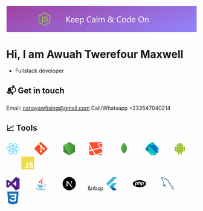 <!-- ### Hi there 👋 -->

<!-- - 🔭 I’m currently working on car service app..
- 👯 I’m looking to collaborate on large mobile and web app projects that aims to boost productivity.
- 💬 Ask me about anything technology.
- 📫 How to reach me: email nanayawfixing@gmail.com or call/whatsapp +233547040214.
- 🌍 Checkout my portfolio at https://softscraft.com/.. -->
<img src="./banner.png" alt="" srcset=""><br />

# Hi, I am Awuah Twerefour Maxwell<br/>

-  Fullstack developer<br/>

## 📬 Get in touch

<!-- -  Linkedin :[https://www.linkedin.com/in/randy-odoom-791a941b3/] -->
<!-- -  Portfolio: [https://softscraft.com/] -->
Email: nanayawfixing@gmail.com
Call/Whatsapp +233547040214

## &#x1f4c8; Tools

<img src="https://github.com/devicons/devicon/blob/master/icons/react/react-original.svg" width="35px">&nbsp;&nbsp;&nbsp;&nbsp;&nbsp;&nbsp;&nbsp;&nbsp;&nbsp;
<img src="https://github.com/devicons/devicon/blob/master/icons/git/git-original.svg" width="35px">&nbsp;&nbsp;&nbsp;&nbsp;&nbsp;&nbsp;&nbsp;&nbsp;&nbsp;
<img src="https://github.com/devicons/devicon/blob/master/icons/nodejs/nodejs-original.svg" width="35px">&nbsp;&nbsp;&nbsp;&nbsp;&nbsp;&nbsp;&nbsp;&nbsp;
<img src="https://github.com/devicons/devicon/blob/master/icons/laravel/laravel-plain.svg" width="35px">&nbsp;&nbsp;&nbsp;&nbsp;&nbsp;&nbsp;&nbsp;&nbsp;&nbsp;
<img src="https://github.com/devicons/devicon/blob/master/icons/mongodb/mongodb-original.svg" width="35px">&nbsp;&nbsp;&nbsp;&nbsp;&nbsp;&nbsp;&nbsp;&nbsp;&nbsp;
<img src="https://github.com/devicons/devicon/blob/master/icons/dart/dart-original.svg" width="35px">&nbsp;&nbsp;&nbsp;&nbsp;&nbsp;&nbsp;&nbsp;&nbsp;&nbsp;
<img src="https://github.com/devicons/devicon/blob/master/icons/android/android-original.svg" width="35px">&nbsp;&nbsp;&nbsp;&nbsp;&nbsp;&nbsp;&nbsp;&nbsp;&nbsp;
<img src="https://github.com/devicons/devicon/blob/master/icons/javascript/javascript-plain.svg" width="35px">&nbsp;&nbsp;&nbsp;&nbsp;&nbsp;&nbsp;&nbsp;&nbsp;&nbsp;
<br/>
<br/>
<img src="https://github.com/devicons/devicon/blob/master/icons/visualstudio/visualstudio-plain.svg" width="35px">&nbsp;&nbsp;&nbsp;&nbsp;&nbsp;&nbsp;&nbsp;&nbsp;&nbsp;
<img src="https://github.com/devicons/devicon/blob/master/icons/java/java-original.svg" width="35px">&nbsp;&nbsp;&nbsp;&nbsp;&nbsp;&nbsp;&nbsp;&nbsp;&nbsp;
<img src="https://github.com/devicons/devicon/blob/master/icons/nextjs/nextjs-original.svg" width="35px">&nbsp;&nbsp;&nbsp;&nbsp;&nbsp;&nbsp;&nbsp;&nbsp;&nbsp
<img src="https://github.com/devicons/devicon/blob/master/icons/flutter/flutter-original.svg" width="35px">&nbsp;&nbsp;&nbsp;&nbsp;&nbsp;&nbsp;&nbsp;&nbsp;&nbsp;
<img src="https://github.com/devicons/devicon/blob/master/icons/php/php-plain.svg" width="35px">&nbsp;&nbsp;&nbsp;&nbsp;&nbsp;&nbsp;&nbsp;&nbsp;&nbsp;
<img src="https://github.com/devicons/devicon/blob/master/icons/mysql/mysql-original.svg" width="35px">&nbsp;&nbsp;&nbsp;&nbsp;&nbsp;&nbsp;&nbsp;&nbsp;&nbsp;
<img src="https://github.com/devicons/devicon/blob/master/icons/css3/css3-plain.svg" width="35px">&nbsp;&nbsp;&nbsp;&nbsp;&nbsp;&nbsp;&nbsp;&nbsp;&nbsp;
<br/>

<!-- ## &#x1f4c8; My GitHub Stats -->

<!-- 
<img align="left" height='200px' src="https://github-readme-stats.vercel.app/api?username=MaxSe7en&show_icons=true&include_all_commits=true&theme=dracula&count_private=true" />
<br/>
<img style="margin-bottom:20px;" src="https://github-readme-streak-stats.herokuapp.com/?user=MaxSe7en&theme=dracula" />
<br/>
  <img align="left" src="https://github-readme-stats.vercel.app/api/top-langs/?username=MaxSe7en&layout=compact&theme=dracula&count_private=true&langs_count=10" />
<br/> -->
